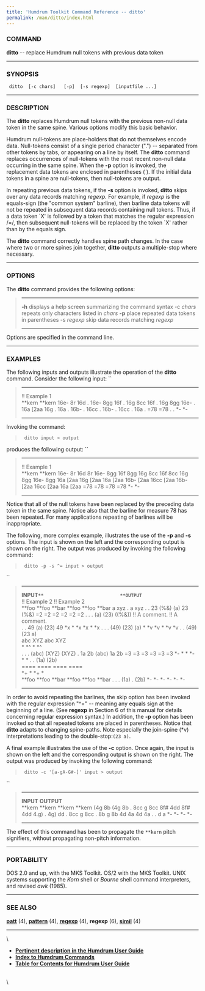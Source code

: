 ```yaml
---
title: 'Humdrum Toolkit Command Reference -- ditto'
permalink: /man/ditto/index.html
---
```


### COMMAND

**ditto** -- replace Humdrum null tokens with previous data token

------------------------------------------------------------------------

### SYNOPSIS

` ditto  [-c chars]   [-p]  [-s regexp]  [inputfile ...]`

------------------------------------------------------------------------

### DESCRIPTION

The **ditto** replaces Humdrum null tokens with the previous non-null
data token in the same spine. Various options modify this basic
behavior.

Humdrum null-tokens are place-holders that do not themselves encode
data. Null-tokens consist of a single period character (\".\") \--
separated from other tokens by tabs, or appearing on a line by itself.
The **ditto** command replaces occurrences of null-tokens with the most
recent non-null data occurring in the same spine. When the **-p** option
is invoked, the replacement data tokens are enclosed in parentheses ( ).
If the initial data tokens in a spine are null-tokens, then null-tokens
are output.

In repeating previous data tokens, if the **-s** option is invoked,
**ditto** skips over any data records matching *regexp.* For example, if
*regexp* is the equals-sign (the \"common system\" barline), then
barline data tokens will not be repeated in subsequent data records
containing null tokens. Thus, if a data token \`X\' is followed by a
token that matches the regular expression /=/, then subsequent
null-tokens will be replaced by the token \`X\' rather than by the
equals sign.

The **ditto** command correctly handles spine path changes. In the case
where two or more spines join together, **ditto** outputs a
multiple-stop where necessary.

------------------------------------------------------------------------

### OPTIONS

The **ditto** command provides the following options:

>   ------------- -------------------------------------------------------
>   **-h**        displays a help screen summarizing the command syntax
>   -c *chars*    repeats only characters listed in *chars*
>   **-p**        place repeated data tokens in parentheses
>   -s *regexp*   skip data records matching *regexp*
>   ------------- -------------------------------------------------------
>
Options are specified in the command line.

------------------------------------------------------------------------

### EXAMPLES

The following inputs and outputs illustrate the operation of the
**ditto** command. Consider the following input: ``

>   -------------- ----------
>   !! Example 1   
>   \*\*kern       \*\*kern
>   16e-           8r
>   16d            .
>   16e-           8gg
>   16f            .
>   16g            8cc
>   16f            .
>   16g            8gg
>   16e-           .
>   16a            \[2aa
>   16g            .
>   16a            .
>   16b-           .
>   16cc           .
>   16b-           .
>   16cc           .
>   16a            .
>   =78            =78
>   .              .
>   \*-            \*-
>   -------------- ----------
>
Invoking the command:

> ` ditto input > output`

produces the following output: ``

>   -------------- ----------
>   !! Example 1   
>   \*\*kern       \*\*kern
>   16e-           8r
>   16d            8r
>   16e-           8gg
>   16f            8gg
>   16g            8cc
>   16f            8cc
>   16g            8gg
>   16e-           8gg
>   16a            \[2aa
>   16g            \[2aa
>   16a            \[2aa
>   16b-           \[2aa
>   16cc           \[2aa
>   16b-           \[2aa
>   16cc           \[2aa
>   16a            \[2aa
>   =78            =78
>   =78            =78
>   \*-            \*-
>   -------------- ----------
>
Notice that all of the null tokens have been replaced by the preceding
data token in the same spine. Notice also that the barline for measure
78 has been repeated. For many applications repeating of barlines will
be inappropriate.

The following, more complex example, illustrates the use of the **-p**
and **-s** options. The input is shown on the left and the corresponding
output is shown on the right. The output was produced by invoking the
following command:

> ` ditto -p -s ^= input > output`

``

>   --------------- --------- --------- -- --------------- -- --------- --------- ---------
>   **INPUT``**                            **OUTPUT``**                           
>   !! Example 2                           !! Example 2                           
>   \*\*foo         \*\*foo   \*\*bar                         \*\*foo   \*\*foo   \*\*bar
>   a               xyz       .                               a         xyz       .
>   .               23        (%&)                            (a)       23        (%&)
>   =2              =2        =2                              =2        =2        =2
>   .               .         .                               (a)       (23)      ((%&))
>   !! A comment.                          !! A comment.                          
>   .               .         49                              (a)       (23)      49
>   \*x             \*        \*x                             \*x       \*        \*x
>   .               .         .                               (49)      (23)      (a)
>   \*              \*v       \*v                             \*        \*v       \*v
>   .               .                                         (49)      (23 a)    
>   abc             XYZ                                       abc       XYZ       
>   \*              \*\^                                      \*        \*\^      
>   .               .         .                               (abc)     (XYZ)     (XYZ)
>   .               1a        2b                              (abc)     1a        2b
>   =3              =3        =3                              =3        =3        =3
>   \*-             \*        \*                              \*-       \*        \*
>   .               .                                         (1a)      (2b)      
>   ====            ====                                      ====      ====      
>   \*+             \*                                        \*+       \*        
>   \*\*foo         \*\*foo   \*\*bar                         \*\*foo   \*\*foo   \*\*bar
>   .               .         .                               (1a)      .         (2b)
>   \*-             \*-       \*-                             \*-       \*-       \*-
>   --------------- --------- --------- -- --------------- -- --------- --------- ---------
>
In order to avoid repeating the barlines, the skip option has been
invoked with the regular expression \"\^=\" \-- meaning any equals sign
at the beginning of a line. (See **regexp** in Section 6 of this manual
for details concerning regular expression syntax.) In addition, the
**-p** option has been invoked so that all repeated tokens are placed in
parentheses. Notice that **ditto** adapts to changing spine-paths. Note
especially the join-spine (\*v) interpretations leading to the
double-stop:`(23 a)`.

A final example illustrates the use of the **-c** option. Once again,
the input is shown on the left and the corresponding output is shown on
the right. The output was produced by invoking the following command:

> ` ditto -c '[a-gA-G#-]' input > output`

``

>   ----------- ---------- -- -- -- -- ------------ ---------- ----------
>   **INPUT**                          **OUTPUT**              
>   \*\*kern    \*\*kern                            \*\*kern   \*\*kern
>   (4g         8b                                  (4g        8b
>   .           8cc                                 g          8cc
>   8f\#        4dd                                 8f\#       4dd
>   4.g)        .                                   4g)        dd
>   .           8cc                                 g          8cc
>   .           8b                                  g          8b
>   4d          4a                                  4d         4a
>   .           .                                   d          a
>   \*-         \*-                                 \*-        \*-
>   ----------- ---------- -- -- -- -- ------------ ---------- ----------
>
The effect of this command has been to propagate the `**kern` pitch
signifiers, without propagating non-pitch information.

------------------------------------------------------------------------

### PORTABILITY

DOS 2.0 and up, with the MKS Toolkit. OS/2 with the MKS Toolkit. UNIX
systems supporting the *Korn* shell or *Bourne* shell command
interpreters, and revised *awk* (1985).

------------------------------------------------------------------------

### SEE ALSO

[**patt**](patt.html) (4), [**pattern**](pattern.html) (4),
[**regexp**](regexp.html) (4), **regexp** (6), [**simil**](simil.html)
(4)

------------------------------------------------------------------------

\

-   [**Pertinent description in the Humdrum User
    Guide**](../guide15.html#Propagating_Data_Using_the_ditto_Command)
-   [**Index to Humdrum Commands**](../commands.toc.html)
-   [**Table for Contents for Humdrum User Guide**](../guide.toc.html)

\
\
